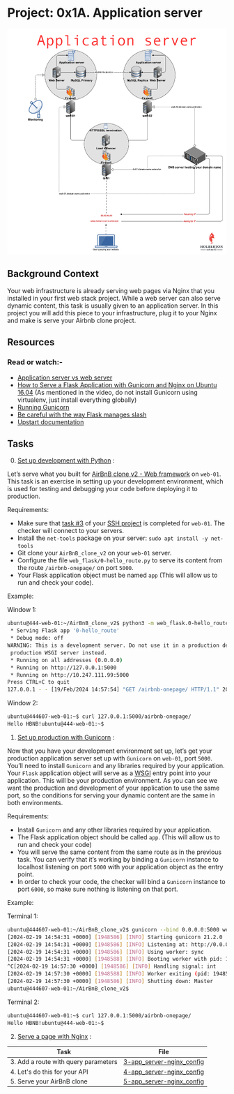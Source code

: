 # Project: 0x1A. Application server

![application_server-img](./technicals/application_server.jpg)

## Background Context

Your web infrastructure is already serving web pages via Nginx that you installed in your first web stack project. While a web server can also serve dynamic content, this task is usually given to an application server. In this project you will add this piece to your infrastructure, plug it to your Nginx and make is serve your Airbnb clone project.

## Resources

### Read or watch:-

- [Application server vs web server](https://www.nginx.com/resources/glossary/application-server-vs-web-server/)
- [How to Serve a Flask Application with Gunicorn and Nginx on Ubuntu 16.04](https://www.digitalocean.com/community/tutorials/how-to-serve-flask-applications-with-gunicorn-and-nginx-on-ubuntu-16-04) (As mentioned in the video, do not install Gunicorn using virtualenv, just install everything globally)
- [Running Gunicorn](https://docs.gunicorn.org/en/latest/run.html)
- [Be careful with the way Flask manages slash](https://werkzeug.palletsprojects.com/en/3.0.x/en/0.14.x/routing/)
- [Upstart documentation](https://doc.ubuntu-fr.org/upstart)

## Tasks

0. [Set up development with Python](./README.md) :

Let’s serve what you built for [AirBnB clone v2 - Web framework](https://github.com/AyomideKayode/AirBnB_clone_v2/tree/master/web_flask) on `web-01`. This task is an exercise in setting up your development environment, which is used for testing and debugging your code before deploying it to production.

Requirements:

- Make sure that [task #3](../0x0B-ssh/README.md) of your [SSH project](../0x0B-ssh/) is completed for `web-01`. The checker will connect to your servers.
- Install the `net-tools` package on your server: `sudo apt install -y net-tools`
- Git clone your `AirBnB_clone_v2` on your `web-01` server.
- Configure the file `web_flask/0-hello_route.py` to serve its content from the route `/airbnb-onepage/` on port `5000`.
- Your Flask application object must be named `app` (This will allow us to run and check your code).

Example:

Window 1:

```sh
ubuntu@444-web-01:~/AirBnB_clone_v2$ python3 -m web_flask.0-hello_route
 * Serving Flask app '0-hello_route'
 * Debug mode: off
WARNING: This is a development server. Do not use it in a production deployment. Use a│
 production WSGI server instead.
 * Running on all addresses (0.0.0.0)
 * Running on http://127.0.0.1:5000
 * Running on http://10.247.111.99:5000
Press CTRL+C to quit
127.0.0.1 - - [19/Feb/2024 14:57:54] "GET /airbnb-onepage/ HTTP/1.1" 200 -
```

Window 2:

```sh
ubuntu@444607-web-01:~$ curl 127.0.0.1:5000/airbnb-onepage/
Hello HBNB!ubuntu@444-web-01:~$
```

1. [Set up production with Gunicorn](./task1_steps.md) :

Now that you have your development environment set up, let’s get your production application server set up with `Gunicorn` on `web-01`, port `5000`. You’ll need to install `Gunicorn` and any libraries required by your application. Your `Flask` application object will serve as a [WSGI](https://www.fullstackpython.com/wsgi-servers.html) entry point into your application. This will be your production environment. As you can see we want the production and development of your application to use the same port, so the conditions for serving your dynamic content are the same in both environments.

Requirements:

- Install `Gunicorn` and any other libraries required by your application.
- The Flask application object should be called `app`. (This will allow us to run and check your code)
- You will serve the same content from the same route as in the previous task. You can verify that it’s working by binding a `Gunicorn` instance to localhost listening on port `5000` with your application object as the entry point.
- In order to check your code, the checker will bind a `Gunicorn` instance to port `6000`, so make sure nothing is listening on that port.

Example:

Terminal 1:

```sh
ubuntu@444607-web-01:~/AirBnB_clone_v2$ gunicorn --bind 0.0.0.0:5000 web_flask.0-hello_route:app
[2024-02-19 14:54:31 +0000] [1948586] [INFO] Starting gunicorn 21.2.0
[2024-02-19 14:54:31 +0000] [1948586] [INFO] Listening at: http://0.0.0.0:5000 (1948586)
[2024-02-19 14:54:31 +0000] [1948586] [INFO] Using worker: sync
[2024-02-19 14:54:31 +0000] [1948588] [INFO] Booting worker with pid: 1948588
^C[2024-02-19 14:57:30 +0000] [1948586] [INFO] Handling signal: int
[2024-02-19 14:57:30 +0000] [1948588] [INFO] Worker exiting (pid: 1948588)
[2024-02-19 14:57:30 +0000] [1948586] [INFO] Shutting down: Master
ubuntu@444607-web-01:~/AirBnB_clone_v2$
```

Terminal 2:

```sh
ubuntu@444607-web-01:~$ curl 127.0.0.1:5000/airbnb-onepage/
Hello HBNB!ubuntu@444-web-01:~$
```

2. [Serve a page with Nginx](./2-app_server-nginx_config) :

| Task                                 | File                                                     |
| ------------------------------------ | -------------------------------------------------------- |
| 3. Add a route with query parameters | [3-app_server-nginx_config](./3-app_server-nginx_config) |
| 4. Let's do this for your API        | [4-app_server-nginx_config](./4-app_server-nginx_config) |
| 5. Serve your AirBnB clone           | [5-app_server-nginx_config](./5-app_server-nginx_config) |

```

```
